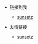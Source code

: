 <!-- _navbar.md -->

* 链接到我
  * [sunsetz](http://www.sunsetz.cn)


* 友情链接
  * [sunsetz](http://www.sunsetz.cn)